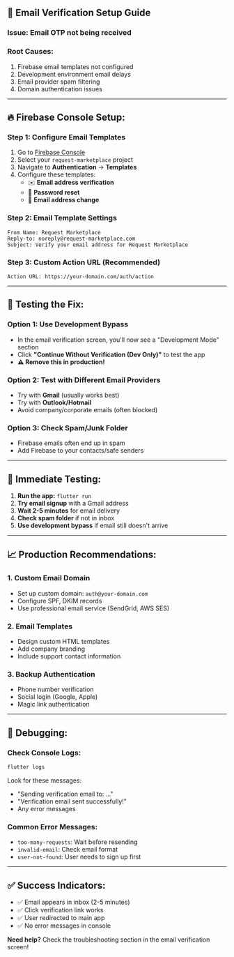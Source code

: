 ## 🔧 Email Verification Setup Guide

### **Issue:** Email OTP not being received

### **Root Causes:**
1. Firebase email templates not configured
2. Development environment email delays
3. Email provider spam filtering
4. Domain authentication issues

---

## **🔥 Firebase Console Setup:**

### **Step 1: Configure Email Templates**
1. Go to [Firebase Console](https://console.firebase.google.com)
2. Select your `request-marketplace` project
3. Navigate to **Authentication** → **Templates**
4. Configure these templates:
   - ✉️ **Email address verification**
   - 🔐 **Password reset** 
   - 📧 **Email address change**

### **Step 2: Email Template Settings**
```
From Name: Request Marketplace
Reply-to: noreply@request-marketplace.com
Subject: Verify your email address for Request Marketplace
```

### **Step 3: Custom Action URL (Recommended)**
```
Action URL: https://your-domain.com/auth/action
```

---

## **📱 Testing the Fix:**

### **Option 1: Use Development Bypass**
- In the email verification screen, you'll now see a "Development Mode" section
- Click **"Continue Without Verification (Dev Only)"** to test the app
- **⚠️ Remove this in production!**

### **Option 2: Test with Different Email Providers**
- Try with **Gmail** (usually works best)
- Try with **Outlook/Hotmail**
- Avoid company/corporate emails (often blocked)

### **Option 3: Check Spam/Junk Folder**
- Firebase emails often end up in spam
- Add Firebase to your contacts/safe senders

---

## **🚀 Immediate Testing:**

1. **Run the app:** `flutter run`
2. **Try email signup** with a Gmail address
3. **Wait 2-5 minutes** for email delivery
4. **Check spam folder** if not in inbox
5. **Use development bypass** if email still doesn't arrive

---

## **📈 Production Recommendations:**

### **1. Custom Email Domain**
- Set up custom domain: `auth@your-domain.com`
- Configure SPF, DKIM records
- Use professional email service (SendGrid, AWS SES)

### **2. Email Templates**
- Design custom HTML templates
- Add company branding
- Include support contact information

### **3. Backup Authentication**
- Phone number verification
- Social login (Google, Apple)
- Magic link authentication

---

## **🐛 Debugging:**

### **Check Console Logs:**
```bash
flutter logs
```
Look for these messages:
- "Sending verification email to: ..."
- "Verification email sent successfully!"
- Any error messages

### **Common Error Messages:**
- `too-many-requests`: Wait before resending
- `invalid-email`: Check email format
- `user-not-found`: User needs to sign up first

---

## **✅ Success Indicators:**
- ✅ Email appears in inbox (2-5 minutes)
- ✅ Click verification link works
- ✅ User redirected to main app
- ✅ No error messages in console

**Need help?** Check the troubleshooting section in the email verification screen!
